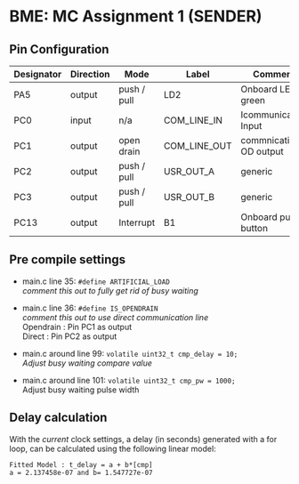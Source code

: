 # BME: MC Assignment 1 (SENDER)

## Pin Configuration

| Designator | Direction | Mode        | Label        | Comment                |
|------------|-----------|-------------|--------------|------------------------|
| PA5        | output    | push / pull | LD2          | Onboard LED green      |
| PC0        | input     | n/a         | COM_LINE_IN  | Icommunication Input   |
| PC1        | output    | open drain  | COM_LINE_OUT | commnication OD output |
| PC2        | output    | push / pull | USR_OUT_A    | generic                |
| PC3        | output    | push / pull | USR_OUT_B    | generic                |
| PC13       | output    | Interrupt   | B1           | Onboard push button    |

## Pre compile settings


- main.c line 35:  `#define ARTIFICIAL_LOAD`   
*comment this out to fully  get rid of busy waiting*

- main.c line 36: `#define IS_OPENDRAIN`  
*comment this out to use direct communication line*  
Opendrain : Pin PC1 as output  
Direct : Pin PC2 as output


- main.c around line 99: `volatile uint32_t cmp_delay = 10;`  
*Adjust busy waiting compare value*

- main.c around line 101: `volatile uint32_t cmp_pw = 1000;`  
Adjust busy waiting pulse width

## Delay calculation
With the *current* clock settings, a delay (in seconds) generated with a for loop, can be calculated using the following linear model:

```
Fitted Model : t_delay = a + b*[cmp]
a = 2.137458e-07 and b= 1.547727e-07 
```